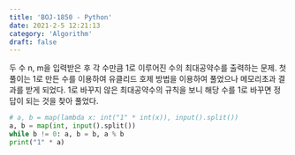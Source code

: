 ```yaml
---
title: 'BOJ-1850 - Python'
date: 2021-2-5 12:21:13
category: 'Algorithm'
draft: false
---
```

두 수 n, m을 입력받은 후 각 수만큼 1로 이루어진 수의 최대공약수를 출력하는 문제. 첫 풀이는 1로 만든 수를 이용하여 유클리드 호제 방법을 이용하여 풀었으나 메모리초과 결과를 받게 되었다. 1로 바꾸지 않은 최대공약수의 규칙을 보니 해당 수를 1로 바꾸면 정답이 되는 것을 찾아 풀었다.
```python
# a, b = map(lambda x: int("1" * int(x)), input().split())
a, b = map(int, input().split())
while b != 0: a, b = b, a % b
print("1" * a)

```